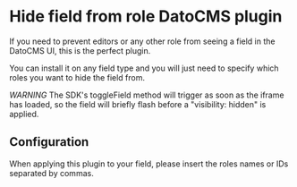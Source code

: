 # Hide field from role DatoCMS plugin

If you need to prevent editors or any other role
from seeing a field in the DatoCMS UI,
this is the perfect plugin.

You can install it on any field type and you will just need to specify
which roles you want to hide the field from.

_WARNING_ The SDK's toggleField method will trigger as soon as the
iframe has loaded, so the field will briefly flash before a
"visibility: hidden" is applied.

## Configuration

When applying this plugin to your field,
please insert the roles names or IDs separated by commas.
